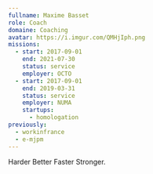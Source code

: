 ```yaml
---
fullname: Maxime Basset
role: Coach
domaine: Coaching
avatar: https://i.imgur.com/QMHjIph.png
missions:
  - start: 2017-09-01
    end: 2021-07-30
    status: service
    employer: OCTO
  - start: 2017-09-01
    end: 2019-03-31
    status: service
    employer: NUMA
    startups:
      - homologation
previously:
  - workinfrance
  - e-mjpm
---
```

Harder Better Faster Stronger.